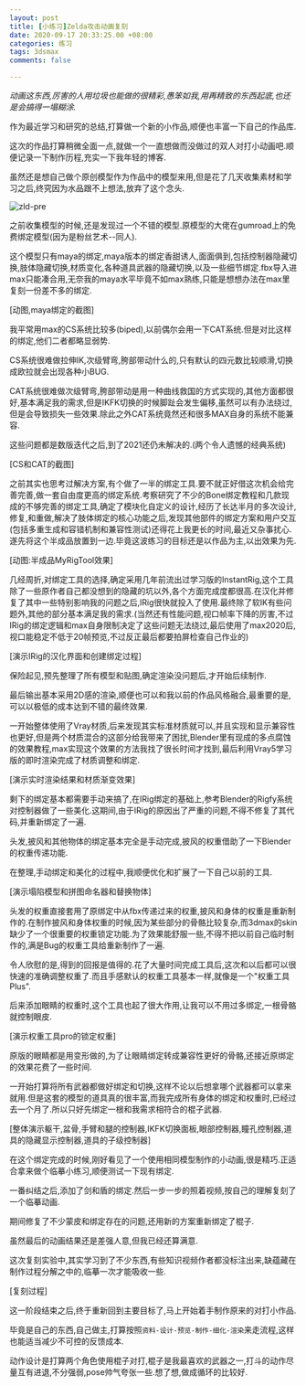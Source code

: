 ```yaml
---
layout: post
title: [小练习]Zelda攻击动画复刻
date: 2020-09-17 20:33:25.00 +08:00
categories: 练习
tags: 3dsmax
comments: false

---
```


_动画这东西,厉害的人用垃圾也能做的很精彩,愚笨如我,用再精致的东西起底,也还是会搞得一塌糊涂._

作为最近学习和研究的总结,打算做一个新的小作品,顺便也丰富一下自己的作品库.

这次的作品打算稍微全面一点,就做一个一直想做而没做过的双人对打小动画吧.顺便记录一下制作历程,充实一下我年轻的博客.

虽然还是想自己做个原创模型作为作品中的模型来用,但是花了几天收集素材和学习之后,终究因为水品跟不上想法,放弃了这个念头.



![zld-pre]({{site.img}}zld-pre.png)

之前收集模型的时候,还是发现过一个不错的模型.原模型的大佬在gumroad上的免费绑定模型(因为是粉丝艺术--同人).

这个模型只有maya的绑定,maya版本的绑定香甜诱人,面面俱到,包括控制器隐藏切换,肢体隐藏切换,材质变化,各种道具武器的隐藏切换,以及一些细节绑定.fbx导入进max只能凑合用,无奈我的maya水平毕竟不如max熟练,只能是想想办法在max里复刻一份差不多的绑定.

[动图,maya绑定的截图]

我平常用max的CS系统比较多(biped),以前偶尔会用一下CAT系统.但是对比这样的绑定,他们二者都略显弱势.

CS系统很难做拉伸IK,次级臂弯,胯部带动什么的,只有默认的四元数比较顺滑,切换成欧拉就会出现各种小BUG.

CAT系统很难做次级臂弯,胯部带动是用一种曲线救国的方式实现的,其他方面都很好,基本满足我的需求,但是IKFK切换的时候脚趾会发生偏移,虽然可以有办法绕过,但是会导致损失一些效果.除此之外CAT系统竟然还和很多MAX自身的系统不能兼容.

这些问题都是数版迭代之后,到了2021还仍未解决的.(两个令人遗憾的经典系统)

[CS和CAT的截图]

之前其实也思考过解决方案,有个做了一半的绑定工具.要不就正好借这次机会给完善完善,做一套自由度更高的绑定系统.考察研究了不少的Bone绑定教程和几款现成的不够完善的绑定工具,确定了模块化自定义的设计,经历了长达半月的多次设计,修复,和重做,解决了肢体绑定的核心功能之后,发现其他部件的绑定方案和用户交互(包括多重生成和容错机制和兼容性测试)还得花上我更长的时间,最近又杂事扰心.遂先将这个半成品放置到一边.毕竟这波练习的目标还是以作品为主,以出效果为先.

[动图:半成品MyRigTool效果]

几经周折,对绑定工具的选择,确定采用几年前流出过学习版的InstantRig,这个工具除了一些原作者自己都没想到的隐藏的坑以外,各个方面完成度都很高.在汉化并修复了其中一些特别影响我的问题之后,IRig很快就投入了使用.最终除了软IK有些问题外,其他的部分基本满足我的需求.(当然还有性能问题,视口帧率下降的厉害,不过IRig的绑定逻辑和max自身限制决定了这些问题无法绕过,最后使用了max2020后,视口能稳定不低于20帧预览,不过反正最后都要拍屏检查自己作业的)

[演示IRig的汉化界面和创建绑定过程]

保险起见,预先整理了所有模型和贴图,确定渲染没问题后,才开始后续制作.

最后输出基本采用2D感的渲染,顺便也可以和我以前的作品风格融合,最重要的是,可以以极低的成本达到不错的最终效果.

一开始整体使用了Vray材质,后来发现其实标准材质就可以,并且实现和显示兼容性也更好,但是两个材质混合的这部分给我带来了困扰,Blender里有现成的多点腐蚀的效果教程,max实现这个效果的方法我找了很长时间才找到,最后利用Vray5学习版的即时渲染完成了材质调整和绑定.

[演示实时渲染结果和材质渐变效果]

剩下的绑定基本都需要手动来搞了,在IRig绑定的基础上,参考Blender的Rigfy系统对控制器做了一些美化.这期间,由于IRig的原因出了严重的问题,不得不修复了其代码,并重新绑定了一遍.

头发,披风和其他物体的绑定基本完全是手动完成,披风的权重借助了一下Blender的权重传递功能.

在整理,手动绑定和美化的过程中,我顺便优化和扩展了一下自己以前的工具.

[演示塌陷模型和拼图命名器和替换物体]

头发的权重直接套用了原绑定中从fbx传递过来的权重,披风和身体的权重是重新制作的.在制作披风和身体权重的时候,因为某些部分的骨骼比较复杂,而3dmax的skin缺少了一个很重要的权重锁定功能.为了效果能舒服一些,不得不把以前自己临时制作的,满是Bug的权重工具给重新制作了一遍.

令人欣慰的是,得到的回报是值得的.花了大量时间完成工具后,这次和以后都可以很快速的准确调整权重了.而且手感默认的权重工具基本一样,就像是一个"权重工具Plus".

后来添加眼睛的权重时,这个工具也起了很大作用,让我可以不用过多绑定,一根骨骼就控制眼皮.

[演示权重工具pro的锁定权重]

原版的眼睛都是用变形做的,为了让眼睛绑定转成兼容性更好的骨骼,还接近原绑定的效果花费了一些时间.

一开始打算将所有武器都做好绑定和切换,这样不论以后想拿哪个武器都可以拿来就用.但是这套的模型的道具真的很丰富,而我完成所有身体的绑定和权重时,已经过去一个月了.所以只好先绑定一根和我需求相符合的棍子武器.

[整体演示躯干,盆骨,手臂和腿的控制器,IKFK切换面板,眼部控制器,瞳孔控制器,道具的隐藏显示控制器,道具的子级控制器]

在这个绑定完成的时候,刚好看见了一个使用相同模型制作的小动画,很是精巧.正适合拿来做个临摹小练习,顺便测试一下现有绑定.

一番纠结之后,添加了剑和盾的绑定.然后一步一步的照着视频,按自己的理解复刻了一个临摹动画.

期间修复了不少蒙皮和绑定存在的问题,还用新的方案重新绑定了棍子.

虽然最后的动画结果还是差强人意,但我已经还算满意.

这次复刻实验中,其实学习到了不少东西,有些知识视频作者都没标注出来,缺蕴藏在制作过程分解之中的,临摹一次才能吸收一些.

[复刻过程]

这一阶段结束之后,终于重新回到主要目标了,马上开始着手制作原来的对打小作品.

毕竟是自己的东西,自己做主,打算按照`资料-设计-预览-制作-细化-渲染`来走流程,这样也能适当减少不可控的反馈成本.

动作设计是打算两个角色使用棍子对打,棍子是我最喜欢的武器之一,打斗的动作尽量互有进退,不分强弱,pose帅气夸张一些.想了想,做成循环的比较好.



